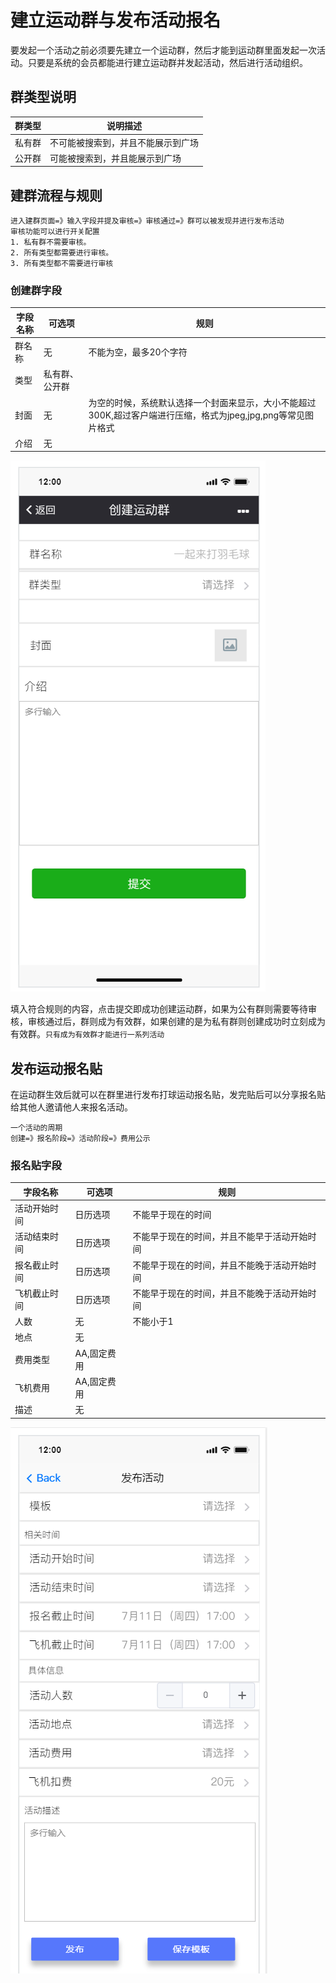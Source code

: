 # 建立运动群与发布活动报名

要发起一个活动之前必须要先建立一个运动群，然后才能到运动群里面发起一次活动。只要是系统的会员都能进行建立运动群并发起活动，然后进行活动组织。

## 群类型说明

群类型 | 说明描述
----- | -----  
私有群 | 不可能被搜索到，并且不能展示到广场
公开群 | 可能被搜索到，并且能展示到广场

## 建群流程与规则

    进入建群页面=》输入字段并提及审核=》审核通过=》群可以被发现并进行发布活动
    审核功能可以进行开关配置
    1. 私有群不需要审核。
    2. 所有类型都需要进行审核。
    3. 所有类型都不需要进行审核

### 创建群字段

字段名称 | 可选项 | 规则
----- | -----  | -----
群名称 | 无     | 不能为空，最多20个字符
类型   | 私有群、公开群 |
封面   | 无     | 为空的时候，系统默认选择一个封面来显示，大小不能超过300K,超过客户端进行压缩，格式为jpeg,jpg,png等常见图片格式
介绍   | 无     |

![创建群](./images/创建群.png)

填入符合规则的内容，点击提交即成功创建运动群，如果为公有群则需要等待审核，审核通过后，群则成为有效群，如果创建的是为私有群则创建成功时立刻成为有效群。`只有成为有效群才能进行一系列活动`

## 发布运动报名贴

在运动群生效后就可以在群里进行发布打球运动报名贴，发完贴后可以分享报名贴给其他人邀请他人来报名活动。

    一个活动的周期
    创建=》报名阶段=》活动阶段=》费用公示

### 报名贴字段

字段名称 | 可选项 | 规则
----- | -----  | -----
活动开始时间 | 日历选项     | 不能早于现在的时间
活动结束时间 | 日历选项     | 不能早于现在的时间，并且不能早于活动开始时间
报名截止时间   | 日历选项 | 不能早于现在的时间，并且不能晚于活动开始时间
飞机截止时间   | 日历选项 | 不能早于现在的时间，并且不能晚于活动开始时间
人数   | 无     | 不能小于1
地点   | 无     |
费用类型   | AA,固定费用   |
飞机费用   | AA,固定费用     |
描述   | 无     |

![发布活动](./images/发布活动.png)
